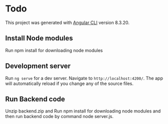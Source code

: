 # Todo

This project was generated with [Angular CLI](https://github.com/angular/angular-cli) version 8.3.20.
## Install  Node modules
Run npm install for downloading node modules


## Development server

Run `ng serve` for a dev server. Navigate to `http://localhost:4200/`. The app will automatically reload if you change any of the source files.

## Run Backend code
Unzip backend.zip and Run npm install for downloading node modules  and then run backend code by command  node server.js.  



